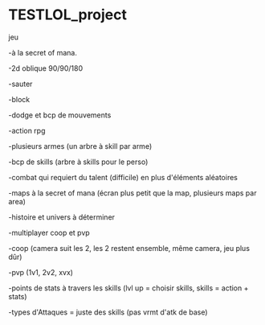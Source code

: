 TESTLOL_project
===============

jeu

-à la secret of mana.

-2d oblique 90/90/180

-sauter

-block

-dodge et bcp de mouvements

-action rpg

-plusieurs armes (un arbre à skill par arme)

-bcp de skills (arbre à skills pour le perso)

-combat qui requiert du talent (difficile) en plus d'éléments aléatoires

-maps à la secret of mana (écran plus petit que la map, plusieurs maps par area)

-histoire et univers à déterminer

-multiplayer coop et pvp

-coop (camera suit les 2, les 2 restent ensemble, même camera, jeu plus dûr)

-pvp (1v1, 2v2, xvx)

-points de stats à travers les skills (lvl up = choisir skills, skills = action + stats)

-types d'Attaques = juste des skills (pas vrmt d'atk de base)
